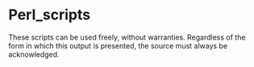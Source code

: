 # Perl_scripts

These scripts can be used freely, without warranties.
Regardless of the form in which this output is presented, the source must always be acknowledged.
